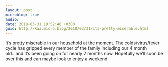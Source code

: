 ```yaml
---
layout: post
microblog: true
audio: 
date: 2018-03-31 19:52:48 +0300
guid: http://kaa.micro.blog/2018/03/31/its-pretty-miserable.html
---
```

It’s pretty miserable in our household at the moment. The colds/virus/fever cycle has gripped every member of the family including our 4 month old...and it’s been going on for nearly 2 months now. Hopefully we’ll soon be over this and can maybe look to enjoy a weekend.
